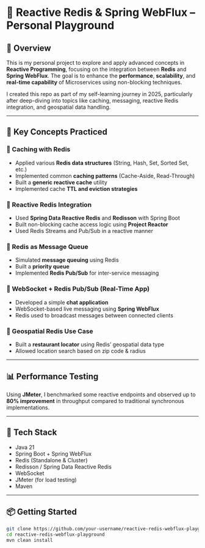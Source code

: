 # 🚀 Reactive Redis & Spring WebFlux – Personal Playground

## 📘 Overview

This is my personal project to explore and apply advanced concepts in **Reactive Programming**, focusing on the integration between **Redis** and **Spring WebFlux**. The goal is to enhance the **performance**, **scalability**, and **real-time capability** of Microservices using non-blocking techniques.

I created this repo as part of my self-learning journey in 2025, particularly after deep-diving into topics like caching, messaging, reactive Redis integration, and geospatial data handling.

---

## 🎯 Key Concepts Practiced

### 🔹 Caching with Redis
- Applied various **Redis data structures** (String, Hash, Set, Sorted Set, etc.)
- Implemented common **caching patterns** (Cache-Aside, Read-Through)
- Built a **generic reactive cache** utility
- Implemented cache **TTL and eviction strategies**

### 🔹 Reactive Redis Integration
- Used **Spring Data Reactive Redis** and **Redisson** with Spring Boot
- Built non-blocking cache access logic using **Project Reactor**
- Used Redis Streams and Pub/Sub in a reactive manner

### 🔹 Redis as Message Queue
- Simulated **message queuing** using Redis
- Built a **priority queue**
- Implemented **Redis Pub/Sub** for inter-service messaging

### 🔹 WebSocket + Redis Pub/Sub (Real-Time App)
- Developed a simple **chat application**
- WebSocket-based live messaging using **Spring WebFlux**
- Redis used to broadcast messages between connected clients

### 🔹 Geospatial Redis Use Case
- Built a **restaurant locator** using Redis’ geospatial data type
- Allowed location search based on zip code & radius

---

## 📊 Performance Testing
Using **JMeter**, I benchmarked some reactive endpoints and observed up to **80% improvement** in throughput compared to traditional synchronous implementations.

---

## 🧰 Tech Stack

- Java 21
- Spring Boot + Spring WebFlux
- Redis (Standalone & Cluster)
- Redisson / Spring Data Reactive Redis
- WebSocket
- JMeter (for load testing)
- Maven

---

## 📦 Getting Started

```bash
git clone https://github.com/your-username/reactive-redis-webflux-playground.git
cd reactive-redis-webflux-playground
mvn clean install
